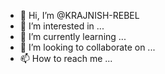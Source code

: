 - 👋 Hi, I’m @KRAJNISH-REBEL
- 👀 I’m interested in ...
- 🌱 I’m currently learning ...
- 💞️ I’m looking to collaborate on ...
- 📫 How to reach me ...

<!---
KRAJNISH-REBEL/KRAJNISH-REBEL is a ✨ special ✨ repository because its `README.md` (this file) appears on your GitHub profile.
You can click the Preview link to take a look at your changes.
--->
